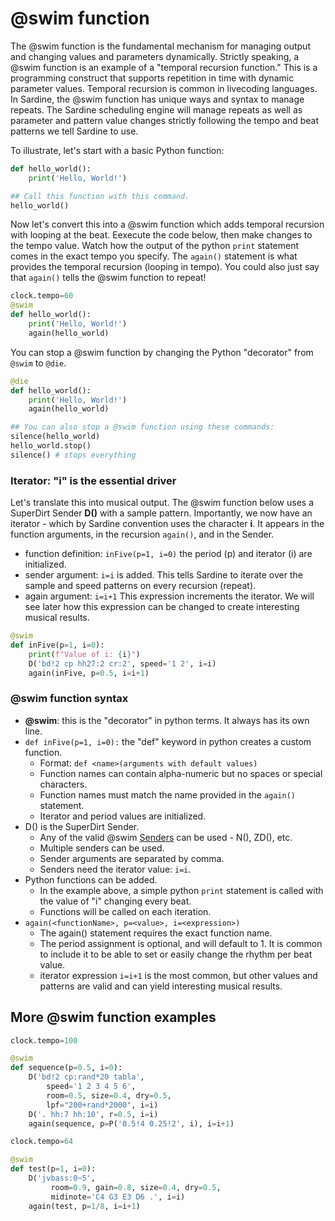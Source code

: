 # @swim function

The @swim function is the fundamental mechanism for managing output and changing values and parameters dynamically. Strictly speaking, a @swim function is an example of a "temporal recursion function." This is a programming construct that supports repetition in time with dynamic parameter values. Temporal recursion is common in livecoding languages. In Sardine, the @swim function has unique ways and syntax to manage repeats. The Sardine scheduling engine will manage repeats as well as parameter and pattern value changes strictly following the tempo and beat patterns we tell Sardine to use. 

To illustrate, let's start with a basic Python function:

```python
def hello_world():
    print('Hello, World!')

## Call this function with this command.
hello_world()
```

Now let's convert this into a @swim function which adds temporal recursion with looping at the beat. Eexecute the code below, then make changes to the tempo value. Watch how the output of the python `print` statement comes in the exact tempo you specify. The `again()` statement is what provides the temporal recursion (looping in tempo). You could also just say that `again()` tells the @swim function to repeat! 

```python
clock.tempo=60 
@swim
def hello_world():
    print('Hello, World!')
    again(hello_world)
```
You can stop a @swim function by changing the Python "decorator" from `@swim` to `@die`.
```python
@die
def hello_world():
    print('Hello, World!')
    again(hello_world)

## You can also stop a @swim function using these commands: 
silence(hello_world)
hello_world.stop()
silence() # stops everything
```

### Iterator: "i" is the essential driver 
Let's translate this into musical output. The @swim function below uses a SuperDirt Sender **D()** with a sample pattern. Importantly, we now have an iterator - which by Sardine convention uses the character **i**. It appears in the function arguments, in the recursion `again()`, and in the Sender. 
- function definition: `inFive(p=1, i=0)` the period (p) and iterator (i) are initialized.
- sender argument: `i=i` is added. This tells Sardine to iterate over the sample and speed patterns on every recursion (repeat). 
- again argument: `i=i+1` This expression increments the iterator. We will see later how this expression can be changed to create interesting musical results. 

```python
@swim
def inFive(p=1, i=0):
    print(f"Value of i: {i}")
    D('bd!2 cp hh27:2 cr:2', speed='1 2', i=i)
    again(inFive, p=0.5, i=i+1)
```

### @swim function syntax
- **@swim**: this is the "decorator" in python terms. It always has its own line.
- `def inFive(p=1, i=0):` the "def" keyword in python creates a custom function. 
  - Format: `def <name>(arguments with default values)`
  - Function names can contain alpha-numeric but no spaces or special characters.
  - Function names must match the name provided in the `again()` statement.
  - Iterator and period values are initialized. 
- D() is the SuperDirt Sender. 
  - Any of the valid @swim [Senders](./senders.md) can be used - N(), ZD(), etc. 
  - Multiple senders can be used.
  - Sender arguments are separated by comma.
  - Senders need the iterator value: `i=i`.
- Python functions can be added.
  - In the example above, a simple python `print` statement is called with the value of "i" changing every beat. 
  - Functions will be called on each iteration. 
- `again(<functionName>, p=<value>, i=<expression>)` 
  - The again() statement requires the exact function name. 
  - The period assignment is optional, and will default to 1. It is common to include it to be able to set or easily change the rhythm per beat value. 
  - iterator expression `i=i+1` is the most common, but other values and patterns are valid and can yield interesting musical results. 

## More @swim function examples

```python
clock.tempo=100

@swim
def sequence(p=0.5, i=0):
    D('bd!2 cp:rand*20 tabla',
        speed='1 2 3 4 5 6',
        room=0.5, size=0.4, dry=0.5,
        lpf="200+rand*2000", i=i)
    D('. hh:7 hh:10', r=0.5, i=i)
    again(sequence, p=P('0.5!4 0.25!2', i), i=i+1)
```

```python
clock.tempo=64

@swim 
def test(p=1, i=0):
    D('jvbass:0~5', 
         room=0.9, gain=0.8, size=0.4, dry=0.5,
         midinote='C4 G3 E3 D6 .', i=i)
    again(test, p=1/8, i=i+1)
```





